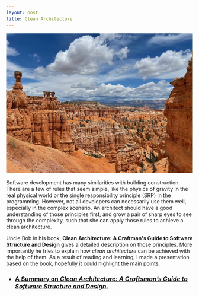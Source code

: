 ```yaml
---
layout: post
title: Clean Architecture
---
```


![Built with simple rules: water, air, sun, gravity](/public/nature-1.jpeg)

Software development has many similarities with building construction. There are a few of  rules that seem simple, like the physics of gravity in the real physical world or the single responsibility principle (SRP) in the programming. However, not all developers can necessarily use them well, especially in the complex scenario. An architect should have a good understanding of those principles first, and grow a pair of sharp eyes to see through the complexity, such that she can apply those rules to achieve a clean architecture.  

Uncle Bob in his book, **Clean Architecture: A Craftman's Guide to Software Structure and Design** gives a detailed description on those principles. More importantly he tries to explain how *clean architecture* can be achieved with the help of them. As a result of reading and learning, I made a presentation based on the book, hopefully it could highlight the main points.

* ### [A Summary on *Clean Architecture: A Craftsman’s Guide to Software Structure and Design*.](/public/presentation/CleanArchitecture)
